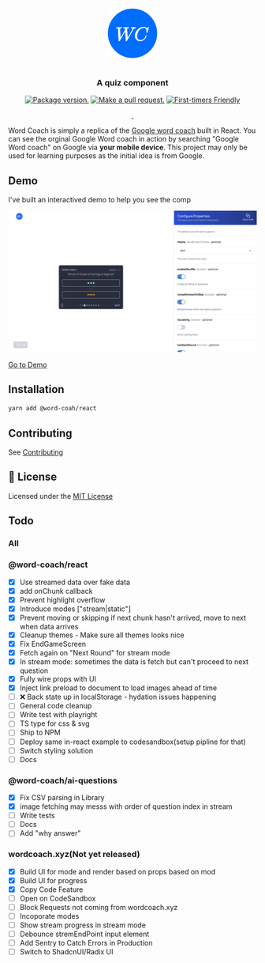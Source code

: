 <p align="center">
  <br />
  <br />
  <br />
  <img src="./word-coach-logo.png" width="100" height="auto" alt="dropd logo" align="center" />
  <br />
  <br />
  <h3 align="center">A quiz component</h3>

  <p align="center">
  <a href="https://npm.im/dropd-component"><img src="https://img.shields.io/npm/v/dropd-component.svg?color=brightgreen&style=flat-square" alt="Package version."></a>
  <a href="http://makeapullrequest.com"><img src="https://img.shields.io/badge/PR(s)-welcome-brightgreen.svg?style=flat-square" alt="Make a pull request."></a>
  <a href="http://www.firsttimersonly.com"><img src="https://img.shields.io/badge/first--timers--only-friendly-blue.svg?style=flat-square" alt="First-timers Friendly"></a>
  </p>
</p>

<p align="center">
  <a aria-label="NPM version" href="https://www.npmjs.com/package/next">
    <img alt="" src="https://img.shields.io/npm/v/next.svg?style=for-the-badge&labelColor=000000">
  </a>
  <a aria-label="License" href="https://github.com/vercel/next.js/blob/canary/license.md">
    <img alt="" src="https://img.shields.io/npm/l/next.svg?style=for-the-badge&labelColor=000000">
  </a>

</p>

Word Coach is simply a replica of the
[Google word coach](https://www.seoexpertindelhi.in/google-word-coach/) built in
React. You can see the orginal Google Word coach in action by searching "Google
Word coach" on Google via **your mobile device**. This project may only be used
for learning purposes as the initial idea is from Google.

## Demo

I've built an interactived demo to help you see the comp

![](./demo-screenshot.png)

[Go to Demo](https://wordcoach.xyz)

## Installation

```bash
yarn add @word-coah/react
```

## Contributing

See [Contributing](#contributing)

## 📝 License

Licensed under the
[MIT License](https://github.com/marvinjude/word-coach/license.md)

## Todo

### All

### @word-coach/react

<!-- Before relase -->
- [x] Use streamed data over fake data
- [x] add onChunk callback
- [x] Prevent highlight overflow
- [x] Introduce modes ["stream|static"]
- [x] Prevent moving or skipping if next chunk hasn't arrived, move to next when
      data arrives
- [x] Cleanup themes - Make sure all themes looks nice
- [x] Fix EndGameScreen
- [x] Fetch again on "Next Round" for stream mode
- [x] In stream mode: sometimes the data is fetch but can't proceed to next
      question
- [x] Fully wire props with UI
- [x] Inject link preload to document to load images ahead of time
- [ ] ❌ Back state up in localStorage - hydation issues happening
- [ ] General code cleanup
- [ ] Write test with playright
- [ ] TS type for css & svg
- [ ] Ship to NPM
- [ ] Deploy same in-react example to codesandbox(setup pipline for that)
- [ ] Switch styling solution
- [ ] Docs

<!-- After relase -->
### @word-coach/ai-questions

<!-- Before relase -->
- [x] Fix CSV parsing in Library
- [x] image fetching may messs with order of question index in stream
- [ ] Write tests
- [ ] Docs
- [ ] Add "why answer"

<!-- After relase -->

### wordcoach.xyz(Not yet released)
- [x] Build UI for mode and render based on props based on mod
- [x] Build UI for progress
- [x] Copy Code Feature
- [ ] Open on CodeSandbox
- [ ] Block Requests not coming from wordcoach.xyz
- [ ] Incoporate modes
- [ ] Show stream progress in stream mode
- [ ] Debounce stremEndPoint input element
- [ ] Add Sentry to Catch Errors in Production
- [ ] Switch to ShadcnUI/Radix UI

<!-- After relase -->
